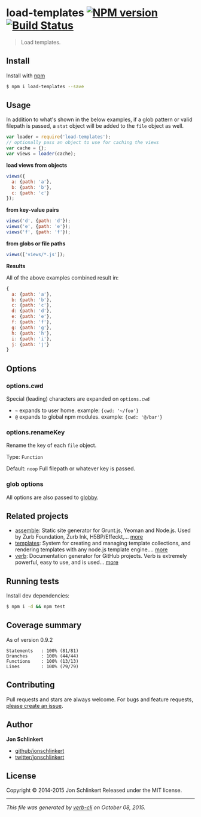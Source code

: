 # load-templates [![NPM version](https://badge.fury.io/js/load-templates.svg)](http://badge.fury.io/js/load-templates)  [![Build Status](https://travis-ci.org/jonschlinkert/load-templates.svg)](https://travis-ci.org/jonschlinkert/load-templates)

> Load templates.

## Install

Install with [npm](https://www.npmjs.com/)

```sh
$ npm i load-templates --save
```

## Usage

In addition to what's shown in the below examples, if a glob pattern or valid filepath is passed, a `stat` object will be added to the `file` object as well.

```js
var loader = require('load-templates');
// optionally pass an object to use for caching the views
var cache = {};
var views = loader(cache);
```

**load views from objects**

```js
views({
  a: {path: 'a'},
  b: {path: 'b'},
  c: {path: 'c'}
});
```

**from key-value pairs**

```js
views('d', {path: 'd'});
views('e', {path: 'e'});
views('f', {path: 'f'});
```

**from globs or file paths**

```js
views(['views/*.js']); 
```

**Results**

All of the above examples combined result in:

```js
{
  a: {path: 'a'},
  b: {path: 'b'},
  c: {path: 'c'},
  d: {path: 'd'},
  e: {path: 'e'},
  f: {path: 'f'},
  g: {path: 'g'},
  h: {path: 'h'},
  i: {path: 'i'},
  j: {path: 'j'}
}
```

## Options

### options.cwd

Special (leading) characters are expanded on `options.cwd`

* `~` expands to user home. example: `{cwd: '~/foo'}`
* `@` expands to global npm modules. example: `{cwd: '@/bar'}`

### options.renameKey

Rename the key of each `file` object.

Type: `Function`

Default: `noop` Full filepath or whatever key is passed.

### glob options

All options are also passed to [globby](https://github.com/sindresorhus/globby).

## Related projects

* [assemble](http://assemble.io): Static site generator for Grunt.js, Yeoman and Node.js. Used by Zurb Foundation, Zurb Ink, H5BP/Effeckt,… [more](http://assemble.io)
* [templates](https://github.com/jonschlinkert/templates): System for creating and managing template collections, and rendering templates with any node.js template engine.… [more](https://github.com/jonschlinkert/templates)
* [verb](https://github.com/verbose/verb): Documentation generator for GitHub projects. Verb is extremely powerful, easy to use, and is used… [more](https://github.com/verbose/verb)

## Running tests

Install dev dependencies:

```sh
$ npm i -d && npm test
```

## Coverage summary

As of version 0.9.2

```
Statements   : 100% (81/81)
Branches     : 100% (44/44)
Functions    : 100% (13/13)
Lines        : 100% (79/79)
```

## Contributing

Pull requests and stars are always welcome. For bugs and feature requests, [please create an issue](https://github.com/jonschlinkert/load-templates/issues/new).

## Author

**Jon Schlinkert**

+ [github/jonschlinkert](https://github.com/jonschlinkert)
+ [twitter/jonschlinkert](http://twitter.com/jonschlinkert)

## License

Copyright © 2014-2015 Jon Schlinkert
Released under the MIT license.

***

_This file was generated by [verb-cli](https://github.com/assemble/verb-cli) on October 08, 2015._